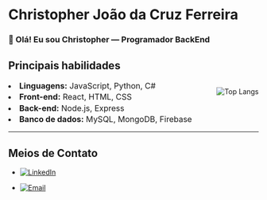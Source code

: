 # Christopher João da Cruz Ferreira

### 👋 Olá! Eu sou Christopher — Programador BackEnd

## Principais habilidades


<div style="display:flex; align-items:flex-start; justify-content:space-between; gap: 1rem;">

<div style="text-align:left; font-size:16px; line-height:1.4; padding-right:1rem;">
<ul style="margin:0; padding-left:0; margin-left:0; list-style-position:inside; line-height:1.4;">
    <li><strong>Linguagens:</strong> JavaScript, Python, C#</li>
    <li><strong>Front-end:</strong> React, HTML, CSS</li>
    <li><strong>Back-end:</strong> Node.js, Express</li>
    <li><strong>Banco de dados:</strong> MySQL, MongoDB, Firebase</li>
</ul>

</div>

<div style="flex:0 0 auto;">

![Top Langs](https://github-readme-stats.vercel.app/api/top-langs/?username=Christopher1004&layout=compact&theme=dark)

</div>

</div>

---

## Meios de Contato
- [![LinkedIn](https://img.shields.io/badge/-LinkedIn-0A66C2?style=flat&logo=linkedin&logoColor=white)](https://www.linkedin.com/in/seu-perfil)

- [![Email](https://img.shields.io/badge/-Email-D14836?style=flat&logo=gmail&logoColor=white)](mailto:christopherjoao207@gmail.com)